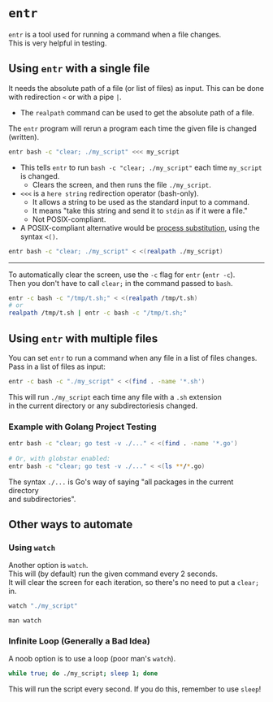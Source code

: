 
# `entr`

`entr` is a tool used for running a command when a file changes.  
This is very helpful in testing.  


## Using `entr` with a single file  

It needs the absolute path of a file (or list of files) as input. 
This can be done with redirection `<` or with a pipe `|`.  

* The `realpath` command can be used to get the absolute path of a file.  

The `entr` program will rerun a program each time the given file is changed (written).  
```bash  
entr bash -c "clear; ./my_script" <<< my_script  
```
* This tells `entr` to run `bash -c "clear; ./my_script"` each time `my_script` is changed.  
    * Clears the screen, and then runs the file `./my_script`.  
* `<<<` is a `here string` redirection operator (bash-only).  
    * It allows a string to be used as the standard input to a command.  
    * It means "take this string and send it to `stdin` as if it were a file."  
    * Not POSIX-compliant.  
* A POSIX-compliant alternative would be [process substitution](../process_substitution.md), 
  using the syntax `<()`.  
```bash
entr bash -c "clear; ./my_script" < <(realpath ./my_script)
```

---  

To automatically clear the screen, use the `-c` flag for `entr` (`entr -c`).  
Then you don't have to call `clear;` in the command passed to `bash`.  
```bash  
entr -c bash -c "/tmp/t.sh;" < <(realpath /tmp/t.sh)  
# or  
realpath /tmp/t.sh | entr -c bash -c "/tmp/t.sh;"  
```

## Using `entr` with multiple files  
You can set `entr` to run a command when any file in a list of files changes.  
Pass in a list of files as input:  
```bash  
entr -c bash -c "./my_script" < <(find . -name '*.sh')  
```
This will run `./my_script` each time any file with a `.sh` extension  
in the current directory or any subdirectoriesis changed.  


### Example with Golang Project Testing  

```bash  
entr bash -c "clear; go test -v ./..." < <(find . -name '*.go')  
 
# Or, with globstar enabled:  
entr bash -c "clear; go test -v ./..." < <(ls **/*.go) 
```
The syntax `./...` is Go's way of saying "all packages in the current directory  
and subdirectories".  



## Other ways to automate  
### Using `watch`
Another option is `watch`.  
This will (by default) run the given command every 2 seconds.  
It will clear the screen for each iteration, so there's no need to put a `clear;` in.  
```bash  
watch "./my_script"  
```
`man watch`


### Infinite Loop (Generally a Bad Idea)  
A noob option is to use a loop (poor man's `watch`).  
```bash  
while true; do ./my_script; sleep 1; done  
```
This will run the script every second. 
If you do this, remember to use `sleep`!  


